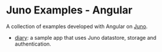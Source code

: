 # Juno Examples - Angular

A collection of examples developed with Angular on [Juno](https://juno.build).

- [diary](./diary): a sample app that uses Juno datastore, storage and authentication.
